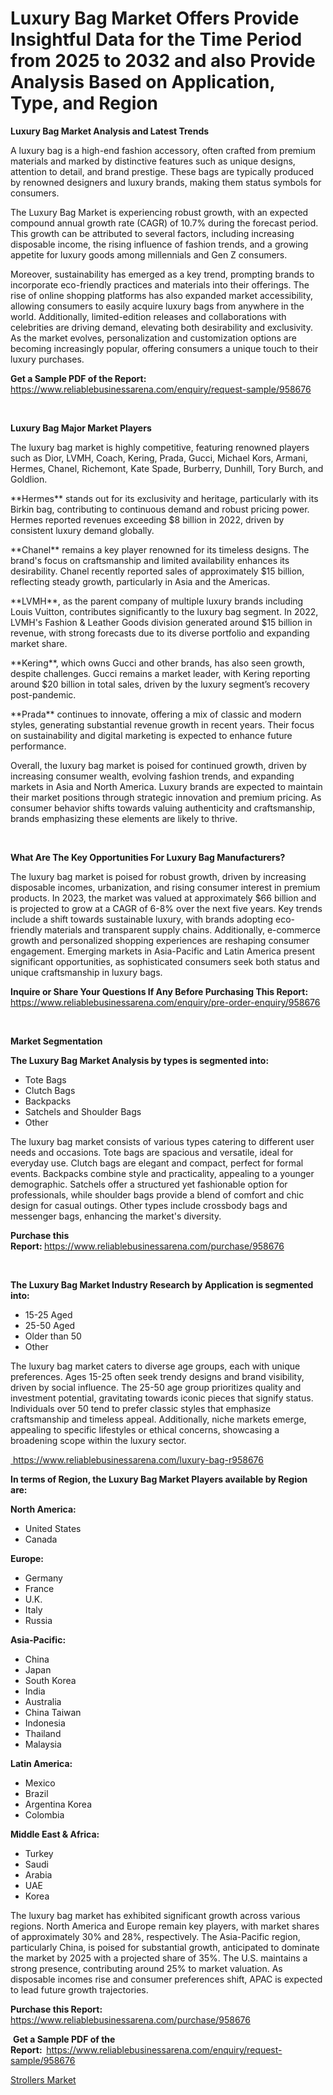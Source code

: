 <p><h1>Luxury Bag Market Offers Provide Insightful Data for the Time Period from 2025 to 2032 and also Provide Analysis Based on Application, Type, and Region</h1></p><p><strong>Luxury Bag Market Analysis and Latest Trends</strong></p>
<p><p>A luxury bag is a high-end fashion accessory, often crafted from premium materials and marked by distinctive features such as unique designs, attention to detail, and brand prestige. These bags are typically produced by renowned designers and luxury brands, making them status symbols for consumers.</p><p>The Luxury Bag Market is experiencing robust growth, with an expected compound annual growth rate (CAGR) of 10.7% during the forecast period. This growth can be attributed to several factors, including increasing disposable income, the rising influence of fashion trends, and a growing appetite for luxury goods among millennials and Gen Z consumers. </p><p>Moreover, sustainability has emerged as a key trend, prompting brands to incorporate eco-friendly practices and materials into their offerings. The rise of online shopping platforms has also expanded market accessibility, allowing consumers to easily acquire luxury bags from anywhere in the world. Additionally, limited-edition releases and collaborations with celebrities are driving demand, elevating both desirability and exclusivity. As the market evolves, personalization and customization options are becoming increasingly popular, offering consumers a unique touch to their luxury purchases.</p></p>
<p><strong>Get a Sample PDF of the Report:&nbsp;</strong> <a href="https://www.reliablebusinessarena.com/enquiry/request-sample/958676?utm_campaign=2110&utm_medium=2&utm_source=Github&utm_content=ia&utm_term=06022025&utm_id=luxury-bag">https://www.reliablebusinessarena.com/enquiry/request-sample/958676</a></p>
<p>&nbsp;</p>
<p><strong>Luxury Bag Major Market Players</strong></p>
<p><p>The luxury bag market is highly competitive, featuring renowned players such as Dior, LVMH, Coach, Kering, Prada, Gucci, Michael Kors, Armani, Hermes, Chanel, Richemont, Kate Spade, Burberry, Dunhill, Tory Burch, and Goldlion. </p><p>**Hermes** stands out for its exclusivity and heritage, particularly with its Birkin bag, contributing to continuous demand and robust pricing power. Hermes reported revenues exceeding $8 billion in 2022, driven by consistent luxury demand globally.</p><p>**Chanel** remains a key player renowned for its timeless designs. The brand's focus on craftsmanship and limited availability enhances its desirability. Chanel recently reported sales of approximately $15 billion, reflecting steady growth, particularly in Asia and the Americas.</p><p>**LVMH**, as the parent company of multiple luxury brands including Louis Vuitton, contributes significantly to the luxury bag segment. In 2022, LVMH's Fashion & Leather Goods division generated around $15 billion in revenue, with strong forecasts due to its diverse portfolio and expanding market share.</p><p>**Kering**, which owns Gucci and other brands, has also seen growth, despite challenges. Gucci remains a market leader, with Kering reporting around $20 billion in total sales, driven by the luxury segment’s recovery post-pandemic.</p><p>**Prada** continues to innovate, offering a mix of classic and modern styles, generating substantial revenue growth in recent years. Their focus on sustainability and digital marketing is expected to enhance future performance.</p><p>Overall, the luxury bag market is poised for continued growth, driven by increasing consumer wealth, evolving fashion trends, and expanding markets in Asia and North America. Luxury brands are expected to maintain their market positions through strategic innovation and premium pricing. As consumer behavior shifts towards valuing authenticity and craftsmanship, brands emphasizing these elements are likely to thrive.</p></p>
<p>&nbsp;</p>
<p><strong>What Are The Key Opportunities For Luxury Bag Manufacturers?</strong></p>
<p><p>The luxury bag market is poised for robust growth, driven by increasing disposable incomes, urbanization, and rising consumer interest in premium products. In 2023, the market was valued at approximately $66 billion and is projected to grow at a CAGR of 6-8% over the next five years. Key trends include a shift towards sustainable luxury, with brands adopting eco-friendly materials and transparent supply chains. Additionally, e-commerce growth and personalized shopping experiences are reshaping consumer engagement. Emerging markets in Asia-Pacific and Latin America present significant opportunities, as sophisticated consumers seek both status and unique craftsmanship in luxury bags.</p></p>
<p><strong>Inquire or Share Your Questions If Any Before Purchasing This Report:</strong> <a href="https://www.reliablebusinessarena.com/enquiry/pre-order-enquiry/958676?utm_campaign=2110&utm_medium=2&utm_source=Github&utm_content=ia&utm_term=06022025&utm_id=luxury-bag">https://www.reliablebusinessarena.com/enquiry/pre-order-enquiry/958676</a></p>
<p>&nbsp;</p>
<p><strong>Market Segmentation</strong></p>
<p><strong>The Luxury Bag Market Analysis by types is segmented into:</strong></p>
<p><ul><li>Tote Bags</li><li>Clutch Bags</li><li>Backpacks</li><li>Satchels and Shoulder Bags</li><li>Other</li></ul></p>
<p><p>The luxury bag market consists of various types catering to different user needs and occasions. Tote bags are spacious and versatile, ideal for everyday use. Clutch bags are elegant and compact, perfect for formal events. Backpacks combine style and practicality, appealing to a younger demographic. Satchels offer a structured yet fashionable option for professionals, while shoulder bags provide a blend of comfort and chic design for casual outings. Other types include crossbody bags and messenger bags, enhancing the market's diversity.</p></p>
<p><strong>Purchase this Report:&nbsp;</strong><a href="https://www.reliablebusinessarena.com/purchase/958676?utm_campaign=2110&utm_medium=2&utm_source=Github&utm_content=ia&utm_term=06022025&utm_id=luxury-bag">https://www.reliablebusinessarena.com/purchase/958676</a></p>
<p>&nbsp;</p>
<p><strong>The Luxury Bag Market Industry Research by Application is segmented into:</strong></p>
<p><ul><li>15-25 Aged</li><li>25-50 Aged</li><li>Older than 50</li><li>Other</li></ul></p>
<p><p>The luxury bag market caters to diverse age groups, each with unique preferences. Ages 15-25 often seek trendy designs and brand visibility, driven by social influence. The 25-50 age group prioritizes quality and investment potential, gravitating towards iconic pieces that signify status. Individuals over 50 tend to prefer classic styles that emphasize craftsmanship and timeless appeal. Additionally, niche markets emerge, appealing to specific lifestyles or ethical concerns, showcasing a broadening scope within the luxury sector.</p></p>
<p><a href="https://www.reliablebusinessarena.com/luxury-bag-r958676?utm_campaign=2110&utm_medium=2&utm_source=Github&utm_content=ia&utm_term=06022025&utm_id=luxury-bag">&nbsp;https://www.reliablebusinessarena.com/luxury-bag-r958676</a></p>
<p><strong>In terms of Region, the Luxury Bag Market Players available by Region are:</strong></p>
<p>
    <p> <strong> North America: </strong>
        <ul>
            <li>United States</li>
            <li>Canada</li>
        </ul>
        </p> 
    <p> <strong> Europe: </strong>
        <ul>
            <li>Germany</li>
            <li>France</li>
            <li>U.K.</li>
            <li>Italy</li>
            <li>Russia</li>
        </ul>
        </p> 
    <p> <strong> Asia-Pacific: </strong>
        <ul>
            <li>China</li>
            <li>Japan</li>
            <li>South Korea</li>
            <li>India</li>
            <li>Australia</li>
            <li>China Taiwan</li>
            <li>Indonesia</li>
            <li>Thailand</li>
            <li>Malaysia</li>
        </ul>
        </p> 
    <p> <strong> Latin America: </strong>
        <ul>
            <li>Mexico</li>
            <li>Brazil</li>
            <li>Argentina Korea</li>
            <li>Colombia</li>
        </ul>
        </p> 
    <p> <strong> Middle East & Africa: </strong>
        <ul>
            <li>Turkey</li>
            <li>Saudi</li>
            <li>Arabia</li>
            <li>UAE</li>
            <li>Korea</li>
        </ul>
    </p>
    </p>
<p><p>The luxury bag market has exhibited significant growth across various regions. North America and Europe remain key players, with market shares of approximately 30% and 28%, respectively. The Asia-Pacific region, particularly China, is poised for substantial growth, anticipated to dominate the market by 2025 with a projected share of 35%. The U.S. maintains a strong presence, contributing around 25% to market valuation. As disposable incomes rise and consumer preferences shift, APAC is expected to lead future growth trajectories.</p></p>
<p><strong>Purchase this Report: </strong><a href="https://www.reliablebusinessarena.com/purchase/958676?utm_campaign=2110&utm_medium=2&utm_source=Github&utm_content=ia&utm_term=06022025&utm_id=luxury-bag">https://www.reliablebusinessarena.com/purchase/958676</a></p>
<p>&nbsp;<strong>Get a Sample PDF of the Report:&nbsp;&nbsp;</strong><a href="https://www.reliablebusinessarena.com/enquiry/request-sample/958676?utm_campaign=2110&utm_medium=2&utm_source=Github&utm_content=ia&utm_term=06022025&utm_id=luxury-bag">https://www.reliablebusinessarena.com/enquiry/request-sample/958676</a></p>
<p><strong></strong></p>
<p><p><a href="https://github.com/JakirUddin651/Market-Research-Report-List-1/blob/main/strollers-market.md?utm_campaign=2110&utm_medium=2&utm_source=Github&utm_content=ia&utm_term=06022025&utm_id=luxury-bag">Strollers Market</a></p></p>